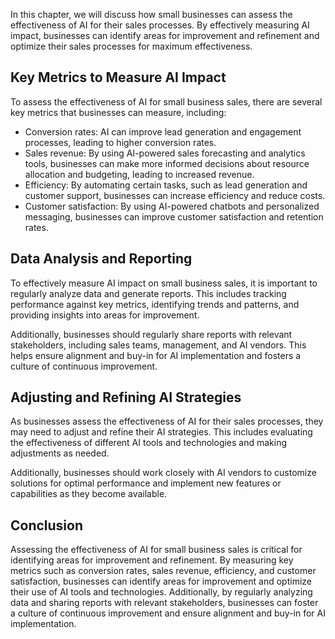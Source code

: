 
In this chapter, we will discuss how small businesses can assess the effectiveness of AI for their sales processes. By effectively measuring AI impact, businesses can identify areas for improvement and refinement and optimize their sales processes for maximum effectiveness.

Key Metrics to Measure AI Impact
--------------------------------

To assess the effectiveness of AI for small business sales, there are several key metrics that businesses can measure, including:

* Conversion rates: AI can improve lead generation and engagement processes, leading to higher conversion rates.
* Sales revenue: By using AI-powered sales forecasting and analytics tools, businesses can make more informed decisions about resource allocation and budgeting, leading to increased revenue.
* Efficiency: By automating certain tasks, such as lead generation and customer support, businesses can increase efficiency and reduce costs.
* Customer satisfaction: By using AI-powered chatbots and personalized messaging, businesses can improve customer satisfaction and retention rates.

Data Analysis and Reporting
---------------------------

To effectively measure AI impact on small business sales, it is important to regularly analyze data and generate reports. This includes tracking performance against key metrics, identifying trends and patterns, and providing insights into areas for improvement.

Additionally, businesses should regularly share reports with relevant stakeholders, including sales teams, management, and AI vendors. This helps ensure alignment and buy-in for AI implementation and fosters a culture of continuous improvement.

Adjusting and Refining AI Strategies
------------------------------------

As businesses assess the effectiveness of AI for their sales processes, they may need to adjust and refine their AI strategies. This includes evaluating the effectiveness of different AI tools and technologies and making adjustments as needed.

Additionally, businesses should work closely with AI vendors to customize solutions for optimal performance and implement new features or capabilities as they become available.

Conclusion
----------

Assessing the effectiveness of AI for small business sales is critical for identifying areas for improvement and refinement. By measuring key metrics such as conversion rates, sales revenue, efficiency, and customer satisfaction, businesses can identify areas for improvement and optimize their use of AI tools and technologies. Additionally, by regularly analyzing data and sharing reports with relevant stakeholders, businesses can foster a culture of continuous improvement and ensure alignment and buy-in for AI implementation.
